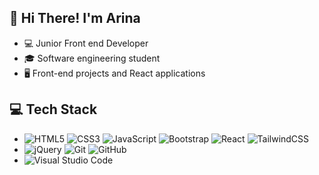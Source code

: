 ## 👋 Hi There! I'm Arina

- 💻 Junior Front end Developer
- 🎓 Software engineering student
- 🖥️ Front-end projects and React applications

## 💻 Tech Stack

- ![HTML5](https://img.shields.io/badge/HTML5-E34F26?style=flat-square&logo=html5&logoColor=white)
 ![CSS3](https://img.shields.io/badge/CSS3-1572B6?style=flat-square&logo=css3&logoColor=white)
 ![JavaScript](https://img.shields.io/badge/JavaScript-F7DF1E?style=flat-square&logo=javascript&logoColor=black)
 ![Bootstrap](https://img.shields.io/badge/Bootstrap-563D7C?style=flat-square&logo=bootstrap&logoColor=white)
 ![React](https://img.shields.io/badge/React-61DAFB?style=flat-square&logo=react&logoColor=black)
 ![TailwindCSS](https://img.shields.io/badge/TailwindCSS-06B6D4?style=flat-square&logo=tailwind-css&logoColor=white)
- ![jQuery](https://img.shields.io/badge/jQuery-0769AD?style=flat-square&logo=jquery&logoColor=white)
 ![Git](https://img.shields.io/badge/Git-F05032?style=flat-square&logo=git&logoColor=white)
 ![GitHub](https://img.shields.io/badge/GitHub-181717?style=flat-square&logo=github&logoColor=white)
- ![Visual Studio Code](https://img.shields.io/badge/Visual%20Studio%20Code-007ACC?style=flat-square&logo=visual-studio-code&logoColor=white)




<!---
Arina-Cheraghi/Arina-Cheraghi is a ✨ special ✨ repository because its `README.md` (this file) appears on your GitHub profile.
You can click the Preview link to take a look at your changes.
--->
